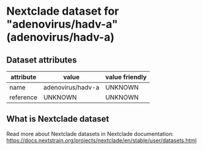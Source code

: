 # Nextclade dataset for "adenovirus/hadv-a" (adenovirus/hadv-a)


## Dataset attributes

| attribute            | value                | value friendly                           |
| -------------------- | -------------------- | ---------------------------------------- |
| name                 | adenovirus/hadv-a    | UNKNOWN                                  |
| reference            | UNKNOWN              | UNKNOWN                                  |


## What is Nextclade dataset

Read more about Nextclade datasets in Nextclade documentation: https://docs.nextstrain.org/projects/nextclade/en/stable/user/datasets.html
